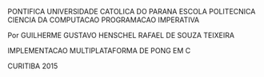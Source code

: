  PONTIFICA UNIVERSIDADE CATOLICA DO PARANA
 ESCOLA POLITECNICA
 CIENCIA DA COMPUTACAO
 PROGRAMACAO IMPERATIVA
 
 Por
 GUILHERME GUSTAVO HENSCHEL
 RAFAEL DE SOUZA TEIXEIRA

  IMPLEMENTACAO MULTIPLATAFORMA DE PONG EM C 
  
  
  CURITIBA 2015
  
  
